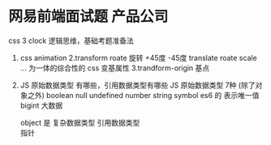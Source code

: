 # 网易前端面试题   产品公司 

css 3  clock  逻辑思维，基础考题准备法

1. css animation
2.transform  roate  旋转  +45度  -45度
    translate  roate  scale ... 为一体的综合性的  css 变基属性
3.trandform-origin  基点 


1. JS 原始数据类型 有哪些，引用数据类型有哪些
    JS 原始数据类型  7种  (除了对象之外)
        boolean
        null
        undefined
        number
        string
        symbol  es6 的  表示唯一值
        bigint  大数据

    object 是 复杂数据类型  引用数据类型  
    指针